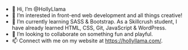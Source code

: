 - 👋 Hi, I’m @HollyLlama
- 👀 I’m interested in front-end web development and all things creative!
- 🌱 I’m currently learning SASS & Bootstrap. As a Skillcrush student, I have already learned HTML, CSS, Git, JavaScript & WordPress.
- 💞️ I’m looking to collaborate on something fun and playful.
- 📫 Connect with me on my website at https://hollyllama.com/.

<!---
HollyLlama/HollyLlama is a ✨ special ✨ repository because its `README.md` (this file) appears on your GitHub profile.
You can click the Preview link to take a look at your changes.
--->
